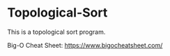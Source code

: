 # Topological-Sort
This is a topological sort program.

Big-O Cheat Sheet:
https://www.bigocheatsheet.com/
